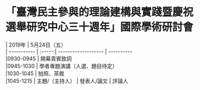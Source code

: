 # 「臺灣民主參與的理論建構與實踐暨慶祝選舉研究中心三十週年」國際學術研討會



| 2019年     | 5月24日（五）   
| ----------- | :-----:| ------------------- | ----------    
|0930-0945   |  開幕貴賓致詞  
|0945-1030   |  學者專題演講（人選、題目待定）   
|1030-1045   |  拍照、茶敘   
|1045-1215   | 主題/（主持人） | 發表人/論文  | 評論人  

